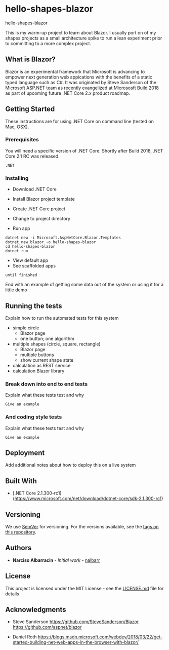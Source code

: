 # hello-shapes-blazor
hello-shapes-blazor

This is my warm-up project to learn about Blazor.  I usually port on of my shapes projects as a small architecture spike to run a lean experiment prior to committing to a more complex project.

## What is Blazor?
Blazor is an experimental framework that Microsoft is advancing to empower next generation web appications with the benefits of a static typed language such as C#.  It was originated by Steve Sanderson of the Microsoft ASP.NET team as recently evangelized at Micrososft Build 2018 as part of upcoming future .NET Core 2.x product roadmap.

## Getting Started

These instructions are for using .NET Core on command line (tested on Mac, OSX).

### Prerequisites

You will need a specific version of .NET Core.  Shortly after Build 2018, .NET Core 2.1 RC was released.

```
.NET 
```

### Installing

- Download .NET Core

- Install Blazor project template
- Create .NET Core project
- Change to project directory
- Run app

```
dotnet new -i Microsoft.AspNetCore.Blazor.Templates
dotnet new blazor -o hello-shapes-blazor
cd hello-shapes-blazor
dotnet run
```

- View default app
- See scaffolded apps

```
until finished
```

End with an example of getting some data out of the system or using it for a little demo

## Running the tests

Explain how to run the automated tests for this system

- simple circle
  - Blazor page
  - one button; one algorithm
- multiple shapes (circle, square, rectangle)
  - Blazor page
  - multiple buttons
  - show current shape state
- calculation as REST service
- calculation Blazor library

### Break down into end to end tests

Explain what these tests test and why

```
Give an example
```

### And coding style tests

Explain what these tests test and why

```
Give an example
```

## Deployment

Add additional notes about how to deploy this on a live system

## Built With

* [.NET Core 2.1.300-rc1] (https://www.microsoft.com/net/download/dotnet-core/sdk-2.1.300-rc1)

## Versioning

We use [SemVer](http://semver.org/) for versioning. For the versions available, see the [tags on this repository](https://github.com/your/project/tags). 

## Authors

* **Narciso Albarracin** - *Initial work* - [nalbarr](https://github.com/nalbarr)

## License

This project is licensed under the MIT License - see the [LICENSE.md](LICENSE.md) file for details

## Acknowledgments

* Steve Sanderson
https://github.com/SteveSanderson/Blazor
https://github.com/aspnet/blazor

* Daniel Roth
https://blogs.msdn.microsoft.com/webdev/2018/03/22/get-started-building-net-web-apps-in-the-browser-with-blazor/
